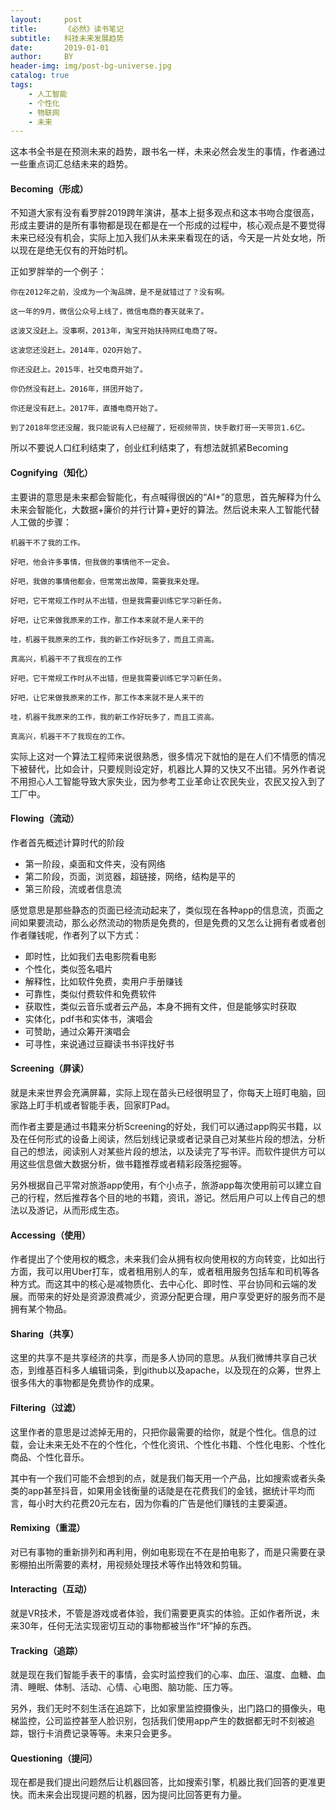```yaml
---
layout:     post
title:      《必然》读书笔记
subtitle:   科技未来发展趋势
date:       2019-01-01
author:     BY
header-img: img/post-bg-universe.jpg
catalog: true
tags:
    - 人工智能
    - 个性化
    - 物联网
    - 未来
---
```


这本书全书是在预测未来的趋势，跟书名一样，未来必然会发生的事情，作者通过一些重点词汇总结未来的趋势。

#### Becoming（形成）

不知道大家有没有看罗胖2019跨年演讲，基本上挺多观点和这本书吻合度很高，形成主要讲的是所有事物都是现在都是在一个形成的过程中，核心观点是不要觉得未来已经没有机会，实际上加入我们从未来来看现在的话，今天是一片处女地，所以现在是绝无仅有的开始时机。

正如罗胖举的一个例子：

    你在2012年之前，没成为一个淘品牌，是不是就错过了？没有啊。

    这一年的9月，微信公众号上线了，微信电商的春天就来了。

    这波又没赶上。没事啊，2013年，淘宝开始扶持网红电商了呀。

    这波您还没赶上。2014年，O2O开始了。

    你还没赶上。2015年，社交电商开始了。

    你仍然没有赶上。2016年，拼团开始了。

    你还是没有赶上。2017年，直播电商开始了。

    到了2018年您还没醒，我只能说有人已经醒了，短视频带货，快手散打哥一天带货1.6亿。

所以不要说人口红利结束了，创业红利结束了，有想法就抓紧Becoming

#### Cognifying（知化）

主要讲的意思是未来都会智能化，有点喊得很凶的“AI+”的意思，首先解释为什么未来会智能化，大数据+廉价的并行计算+更好的算法。然后说未来人工智能代替人工做的步骤：

    机器干不了我的工作。

    好吧，他会许多事情，但我做的事情他不一定会。

    好吧，我做的事情他都会，但常常出故障，需要我来处理。

    好吧，它干常规工作时从不出错，但是我需要训练它学习新任务。

    好吧，让它来做我原来的工作，那工作本来就不是人来干的

    哇，机器干我原来的工作，我的新工作好玩多了，而且工资高。

    真高兴，机器干不了我现在的工作

    好吧，它干常规工作时从不出错，但是我需要训练它学习新任务。

    好吧，让它来做我原来的工作，那工作本来就不是人来干的

    哇，机器干我原来的工作，我的新工作好玩多了，而且工资高。

    真高兴，机器干不了我现在的工作。

实际上这对一个算法工程师来说很熟悉，很多情况下就怕的是在人们不情愿的情况下被替代，比如会计，只要规则设定好，机器比人算的又快又不出错。另外作者说不用担心人工智能导致大家失业，因为参考工业革命让农民失业，农民又投入到了工厂中。

#### Flowing（流动）

作者首先概述计算时代的阶段

 - 第一阶段，桌面和文件夹，没有网络
 - 第二阶段，页面，浏览器，超链接，网络，结构是平的
 - 第三阶段，流或者信息流

感觉意思是那些静态的页面已经流动起来了，类似现在各种app的信息流，页面之间如果要流动，那么必然流动的物质是免费的，但是免费的又怎么让拥有者或者创作者赚钱呢，作者列了以下方式：

 - 即时性，比如我们去电影院看电影
 - 个性化，类似签名唱片
 - 解释性，比如软件免费，卖用户手册赚钱
 - 可靠性，类似付费软件和免费软件
 - 获取性，类似云音乐或者云产品，本身不拥有文件，但是能够实时获取
 - 实体化，pdf书和实体书，演唱会
 - 可赞助，通过众筹开演唱会
 - 可寻性，来说通过豆瓣读书书评找好书

#### Screening（屏读）

就是未来世界会充满屏幕，实际上现在苗头已经很明显了，你每天上班盯电脑，回家路上盯手机或者智能手表，回家盯Pad。

而作者主要是通过书籍来分析Screening的好处，我们可以通过app购买书籍，以及在任何形式的设备上阅读，然后划线记录或者记录自己对某些片段的想法，分析自己的想法，阅读别人对某些片段的想法，以及读完了写书评。而软件提供方可以用这些信息做大数据分析，做书籍推荐或者精彩段落挖掘等。

另外根据自己平常对旅游app使用，有个小点子，旅游app每次使用前可以建立自己的行程，然后推荐各个目的地的书籍，资讯，游记。然后用户可以上传自己的想法以及游记，从而形成生态。

#### Accessing（使用）

作者提出了个使用权的概念，未来我们会从拥有权向使用权的方向转变，比如出行方面，我可以用Uber打车，或者租用别人的车，或者租用服务包括车和司机等各种方式。而这其中的核心是减物质化、去中心化、即时性、平台协同和云端的发展。而带来的好处是资源浪费减少，资源分配更合理，用户享受更好的服务而不是拥有某个物品。

#### Sharing（共享）

这里的共享不是共享经济的共享，而是多人协同的意思。从我们微博共享自己状态，到维基百科多人编辑词条，到github以及apache，以及现在的众筹，世界上很多伟大的事物都是免费协作的成果。

#### Filtering（过滤）

这里作者的意思是过滤掉无用的，只把你最需要的给你，就是个性化。信息的过载，会让未来无处不在的个性化，个性化资讯、个性化书籍、个性化电影、个性化商品、个性化音乐。

其中有一个我们可能不会想到的点，就是我们每天用一个产品，比如搜索或者头条类的app甚至抖音，如果用金钱衡量的话陡是在花费我们的金钱，据统计平均而言，每小时大约花费20元左右，因为你看的广告是他们赚钱的主要渠道。

#### Remixing（重混）

对已有事物的重新排列和再利用，例如电影现在不在是拍电影了，而是只需要在录影棚拍出所需要的素材，用视频处理技术等作出特效和剪辑。

#### Interacting（互动）

就是VR技术，不管是游戏或者体验，我们需要更真实的体验。正如作者所说，未来30年，任何无法实现密切互动的事物都被当作“坏”掉的东西。

#### Tracking（追踪）

就是现在我们智能手表干的事情，会实时监控我们的心率、血压、温度、血糖、血清、睡眠、体制、活动、心情、心电图、脑功能、压力等。

另外，我们无时不刻生活在追踪下，比如家里监控摄像头，出门路口的摄像头，电梯监控，公司监控甚至人脸识别，包括我们使用app产生的数据都无时不刻被追踪，银行卡消费记录等等。未来只会更多。

#### Questioning（提问）

现在都是我们提出问题然后让机器回答，比如搜索引擎，机器比我们回答的更准更快。而未来会出现提问题的机器，因为提问比回答更有力量。
